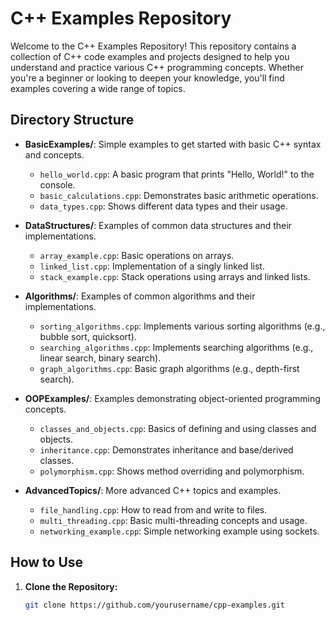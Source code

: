 # C++ Examples Repository

Welcome to the C++ Examples Repository! This repository contains a collection of C++ code examples and projects designed to help you understand and practice various C++ programming concepts. Whether you're a beginner or looking to deepen your knowledge, you'll find examples covering a wide range of topics.

## Directory Structure

- **BasicExamples/**: Simple examples to get started with basic C++ syntax and concepts.
  - `hello_world.cpp`: A basic program that prints "Hello, World!" to the console.
  - `basic_calculations.cpp`: Demonstrates basic arithmetic operations.
  - `data_types.cpp`: Shows different data types and their usage.

- **DataStructures/**: Examples of common data structures and their implementations.
  - `array_example.cpp`: Basic operations on arrays.
  - `linked_list.cpp`: Implementation of a singly linked list.
  - `stack_example.cpp`: Stack operations using arrays and linked lists.

- **Algorithms/**: Examples of common algorithms and their implementations.
  - `sorting_algorithms.cpp`: Implements various sorting algorithms (e.g., bubble sort, quicksort).
  - `searching_algorithms.cpp`: Implements searching algorithms (e.g., linear search, binary search).
  - `graph_algorithms.cpp`: Basic graph algorithms (e.g., depth-first search).

- **OOPExamples/**: Examples demonstrating object-oriented programming concepts.
  - `classes_and_objects.cpp`: Basics of defining and using classes and objects.
  - `inheritance.cpp`: Demonstrates inheritance and base/derived classes.
  - `polymorphism.cpp`: Shows method overriding and polymorphism.

- **AdvancedTopics/**: More advanced C++ topics and examples.
  - `file_handling.cpp`: How to read from and write to files.
  - `multi_threading.cpp`: Basic multi-threading concepts and usage.
  - `networking_example.cpp`: Simple networking example using sockets.

## How to Use

1. **Clone the Repository:**
   ```bash
   git clone https://github.com/yourusername/cpp-examples.git
